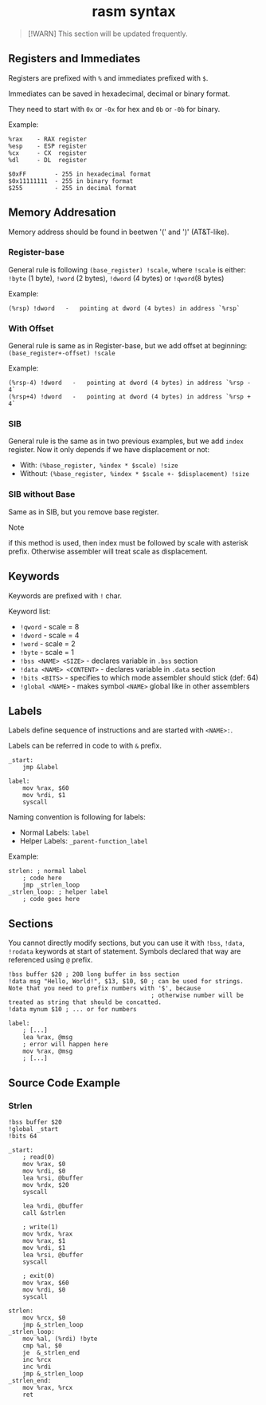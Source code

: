 <h1 align=center>rasm syntax</h1>

>[!WARN]
> This section will be updated frequently.

## Registers and Immediates

Registers are prefixed with `%` and immediates prefixed with `$`.

Immediates can be saved in hexadecimal, decimal or binary format.

They need to start with `0x` or `-0x` for hex and `0b` or `-0b` for binary.

Example:
```
%rax    - RAX register
%esp    - ESP register
%cx     - CX  register
%dl     - DL  register

$0xFF        - 255 in hexadecimal format
$0x11111111  - 255 in binary format
$255         - 255 in decimal format
```

## Memory Addresation

Memory address should be found in beetwen '(' and ')' (AT&T-like).

### Register-base

General rule is following `(base_register) !scale`, where `!scale` is either: 
`!byte` (1 byte), `!word` (2 bytes), `!dword` (4 bytes) or `!qword`(8 bytes)

Example:
```
(%rsp) !dword   -   pointing at dword (4 bytes) in address `%rsp`
```

### With Offset

General rule is same as in Register-base, but we add offset at beginning: `(base_register+-offset) !scale`

Example:
```
(%rsp-4) !dword   -   pointing at dword (4 bytes) in address `%rsp - 4`
(%rsp+4) !dword   -   pointing at dword (4 bytes) in address `%rsp + 4`
```

### SIB

General rule is the same as in two previous examples, but we add `index` register. Now it only depends if we have displacement or not:

- With:     `(%base_register, %index * $scale) !size`
- Without:  `(%base_register, %index * $scale +- $displacement) !size`

### SIB without Base

Same as in SIB, but you remove base register.

> [!NOTE]
> if this method is used, then index must be followed by scale with asterisk prefix. Otherwise assembler will treat
> scale as displacement.

## Keywords

Keywords are prefixed with `!` char.

Keyword list:
- `!qword` - scale = 8
- `!dword` - scale = 4
- `!word`  - scale = 2
- `!byte`  - scale = 1
- `!bss <NAME> <SIZE>`      - declares variable in `.bss` section
- `!data <NAME> <CONTENT>`  - declares variable in `.data` section
- `!bits <BITS>`            - specifies to which mode assembler should stick (def: 64)
- `!global <NAME>`          - makes symbol `<NAME>` global like in other assemblers

## Labels

Labels define sequence of instructions and are started with `<NAME>:`.

Labels can be referred in code to with `&` prefix.

```
_start:
    jmp &label

label:
    mov %rax, $60
    mov %rdi, $1
    syscall
```

Naming convention is following for labels:
- Normal Labels: `label`
- Helper Labels: `_parent-function_label`

Example:
```
strlen: ; normal label
    ; code here
    jmp _strlen_loop
_strlen_loop: ; helper label
    ; code goes here
```

## Sections

You cannot directly modify sections, but you can use it with `!bss`, `!data`, `!rodata` keywords at start of statement.
Symbols declared that way are referenced using `@` prefix.

```
!bss buffer $20 ; 20B long buffer in bss section
!data msg "Hello, World!", $13, $10, $0 ; can be used for strings. Note that you need to prefix numbers with '$', because
                                        ; otherwise number will be treated as string that should be concatted.
!data mynum $10 ; ... or for numbers

label:
    ; [...]
    lea %rax, @msg
    ; error will happen here
    mov %rax, @msg
    ; [...]
```

## Source Code Example

### Strlen

```
!bss buffer $20
!global _start
!bits 64

_start:
    ; read(0)
    mov %rax, $0
    mov %rdi, $0
    lea %rsi, @buffer
    mov %rdx, $20
    syscall

    lea %rdi, @buffer
    call &strlen

    ; write(1)
    mov %rdx, %rax
    mov %rax, $1
    mov %rdi, $1
    lea %rsi, @buffer
    syscall

    ; exit(0)
    mov %rax, $60
    mov %rdi, $0
    syscall

strlen:
    mov %rcx, $0
    jmp &_strlen_loop
_strlen_loop:
    mov %al, (%rdi) !byte
    cmp %al, $0
    je  &_strlen_end
    inc %rcx
    inc %rdi
    jmp &_strlen_loop
_strlen_end:
    mov %rax, %rcx
    ret
```
